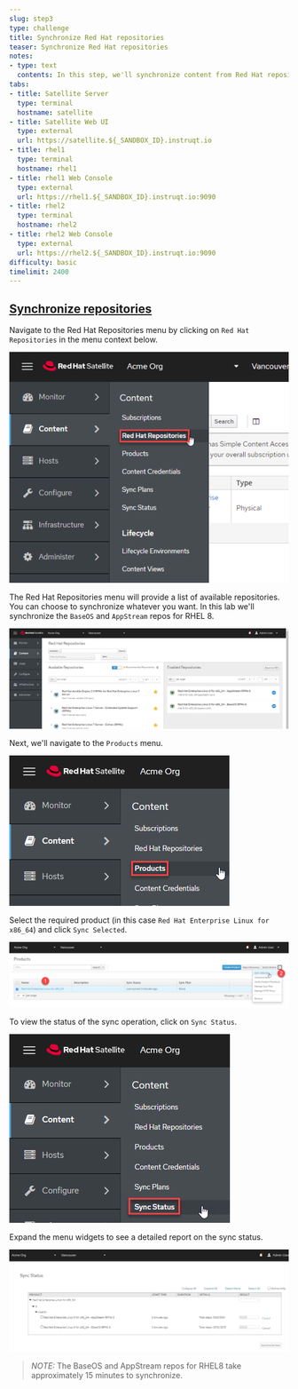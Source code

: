 ```yaml
---
slug: step3
type: challenge
title: Synchronize Red Hat repositories
teaser: Synchronize Red Hat repositories
notes: 
- type: text
  contents: In this step, we'll synchronize content from Red Hat repositories.
tabs:
- title: Satellite Server
  type: terminal
  hostname: satellite
- title: Satellite Web UI
  type: external
  url: https://satellite.${_SANDBOX_ID}.instruqt.io
- title: rhel1
  type: terminal
  hostname: rhel1
- title: rhel1 Web Console
  type: external
  url: https://rhel1.${_SANDBOX_ID}.instruqt.io:9090
- title: rhel2
  type: terminal
  hostname: rhel2
- title: rhel2 Web Console
  type: external
  url: https://rhel2.${_SANDBOX_ID}.instruqt.io:9090
difficulty: basic
timelimit: 2400
---
```

<!-- markdownlint-disable MD033 -->
## <ins>Synchronize repositories</ins>

Navigate to the Red Hat Repositories menu by clicking on `Red Hat Repositories` in the menu context below.

![rhrepos](../assets/redhatrepositories.png)

The Red Hat Repositories menu will provide a list of available repositories. You can choose to synchronize whatever you want. In this lab we'll synchronize the `BaseOS` and `AppStream` repos for RHEL 8.

![baseosappstreamrepos](../assets/baseosappstream.png)

Next, we'll navigate to the `Products` menu.

![products](../assets/products.png)

Select the required product (in this case `Red Hat Enterprise Linux for x86_64`) and click `Sync Selected`.

![sync](../assets/synchronize.png)

To view the status of the sync operation, click on `Sync Status`.

![syncstatus](../assets/syncstatus.png)

Expand the menu widgets to see a detailed report on the sync status.

![syncstatusdetailed](../assets/syncstatusdetailed.png)

>_NOTE:_
The BaseOS and AppStream repos for RHEL8 take approximately 15 minutes to synchronize.
